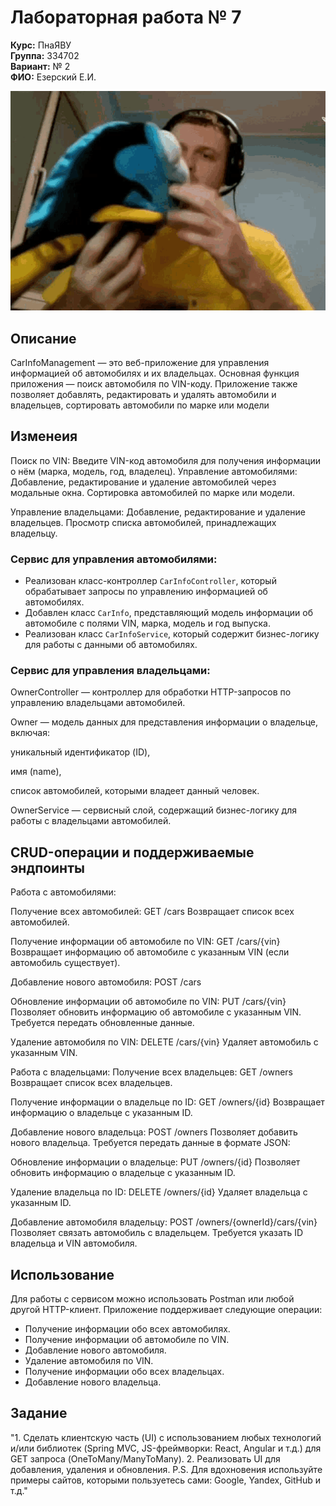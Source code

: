 # Лабораторная работа № 7

**Курс:** ПнаЯВУ  
**Группа:** 334702  
**Вариант:** № 2  
**ФИО:** Езерский Е.И.

![папич-артас](https://github.com/ezerskiyEI/LabWork2/raw/main/%D0%BF%D0%B0%D0%BF%D0%B8%D1%87-%D0%B0%D1%80%D1%82%D0%B0%D1%81.gif)

## Описание

CarInfoManagement — это веб-приложение для управления информацией об автомобилях и их владельцах. Основная функция приложения — поиск автомобиля по VIN-коду. Приложение также позволяет добавлять, редактировать и удалять автомобили и владельцев, сортировать автомобили по марке или модели
## Изменеия

Поиск по VIN: Введите VIN-код автомобиля для получения информации о нём (марка, модель, год, владелец).
Управление автомобилями:
Добавление, редактирование и удаление автомобилей через модальные окна.
Сортировка автомобилей по марке или модели.

Управление владельцами:
Добавление, редактирование и удаление владельцев.
Просмотр списка автомобилей, принадлежащих владельцу.

### Сервис для управления автомобилями:

- Реализован класс-контроллер `CarInfoController`, который обрабатывает запросы по управлению информацией об автомобилях.
- Добавлен класс `CarInfo`, представляющий модель информации об автомобиле с полями VIN, марка, модель и год выпуска.
- Реализован класс `CarInfoService`, который содержит бизнес-логику для работы с данными об автомобилях.

### Сервис для управления владельцами:

OwnerController — контроллер для обработки HTTP-запросов по управлению владельцами автомобилей.

Owner — модель данных для представления информации о владельце, включая:

уникальный идентификатор (ID),

имя (name),

список автомобилей, которыми владеет данный человек.

OwnerService — сервисный слой, содержащий бизнес-логику для работы с владельцами автомобилей.

## CRUD-операции  и поддерживаемые эндпоинты

Работа с автомобилями:

Получение всех автомобилей:
GET /cars
Возвращает список всех автомобилей.

Получение информации об автомобиле по VIN:
GET /cars/{vin}
Возвращает информацию об автомобиле с указанным VIN (если автомобиль существует).

Добавление нового автомобиля:
POST /cars

Обновление информации об автомобиле по VIN:
PUT /cars/{vin}
Позволяет обновить информацию об автомобиле с указанным VIN. Требуется передать обновленные данные.

Удаление автомобиля по VIN:
DELETE /cars/{vin}
Удаляет автомобиль с указанным VIN.

Работа с владельцами:
Получение всех владельцев:
GET /owners
Возвращает список всех владельцев.

Получение информации о владельце по ID:
GET /owners/{id}
Возвращает информацию о владельце с указанным ID.

Добавление нового владельца:
POST /owners
Позволяет добавить нового владельца. Требуется передать данные в формате JSON:

Обновление информации о владельце:
PUT /owners/{id}
Позволяет обновить информацию о владельце с указанным ID.

Удаление владельца по ID:
DELETE /owners/{id}
Удаляет владельца с указанным ID.

Добавление автомобиля владельцу:
POST /owners/{ownerId}/cars/{vin}
Позволяет связать автомобиль с владельцем. Требуется указать ID владельца и VIN автомобиля.

## Использование

Для работы с сервисом можно использовать Postman или любой другой HTTP-клиент. Приложение поддерживает следующие операции:

- Получение информации обо всех автомобилях.
- Получение информации об автомобиле по VIN.
- Добавление нового автомобиля.
- Удаление автомобиля по VIN.
- Получение информации обо всех владельцах.
- Добавление нового владельца.

## Задание
"1. Сделать клиентскую часть (UI) с использованием любых технологий и/или библиотек (Spring MVC, JS-фреймворки: React, Angular и т.д.) для GET запроса (OneToMany/ManyToMany).
 2. Реализовать UI для добавления, удаления и обновления.
 P.S. Для вдохновения используйте примеры сайтов, которыми пользуетесь сами: Google, Yandex, GitHub и т.д."
